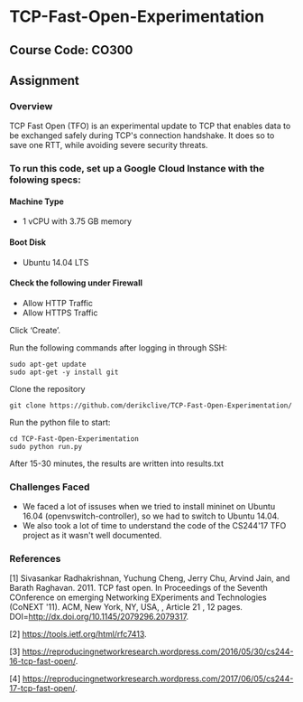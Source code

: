 # TCP-Fast-Open-Experimentation
## Course Code: CO300
## Assignment

### Overview
TCP Fast Open (TFO) is an experimental update to TCP that enables data to be
exchanged safely during TCP's connection handshake. It does so to save one RTT, while
avoiding severe security threats.

### To run this code, set up a Google Cloud Instance with the folowing specs:

#### Machine Type

* 1 vCPU with 3.75 GB memory

#### Boot Disk

* Ubuntu 14.04 LTS

#### Check the following under Firewall

* Allow HTTP Traffic
* Allow HTTPS Traffic

Click ‘Create’.

Run the following commands after logging in through SSH:
```
sudo apt-get update
sudo apt-get -y install git
```

Clone the repository
```
git clone https://github.com/derikclive/TCP-Fast-Open-Experimentation/
```

Run the python file to start:
```
cd TCP-Fast-Open-Experimentation
sudo python run.py
```

After 15-30 minutes, the results are written into results.txt

### Challenges Faced

* We faced a lot of issuses when we tried to install mininet on Ubuntu 16.04 (openvswitch-controller), so we had to switch to Ubuntu 14.04.
* We also took a lot of time to understand the code of the CS244'17 TFO project as it wasn't well documented.

### References
[1] Sivasankar Radhakrishnan, Yuchung Cheng, Jerry Chu, Arvind Jain, and Barath Raghavan. 2011. TCP fast open. In Proceedings of the Seventh COnference on emerging Networking EXperiments and Technologies (CoNEXT '11). ACM, New York, NY, USA, , Article 21 , 12 pages. DOI=http://dx.doi.org/10.1145/2079296.2079317.

[2] https://tools.ietf.org/html/rfc7413.

[3] https://reproducingnetworkresearch.wordpress.com/2016/05/30/cs244-16-tcp-fast-open/.

[4] https://reproducingnetworkresearch.wordpress.com/2017/06/05/cs244-17-tcp-fast-open/.
